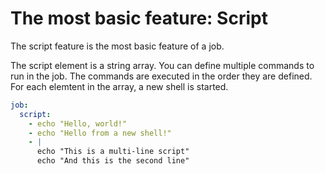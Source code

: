# The most basic feature: Script

The script feature is the most basic feature of a job.

The script element is a string array. You can define multiple commands to run in the job. The commands are executed in the order they are defined. For each elemtent in the array, a new shell is started.

```yaml
job:
  script:
    - echo "Hello, world!"
    - echo "Hello from a new shell!"
    - |
      echo "This is a multi-line script"
      echo "And this is the second line"
```
